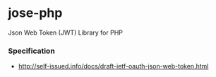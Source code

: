 jose-php
========

Json Web Token (JWT) Library for PHP

### Specification

* http://self-issued.info/docs/draft-ietf-oauth-json-web-token.html
